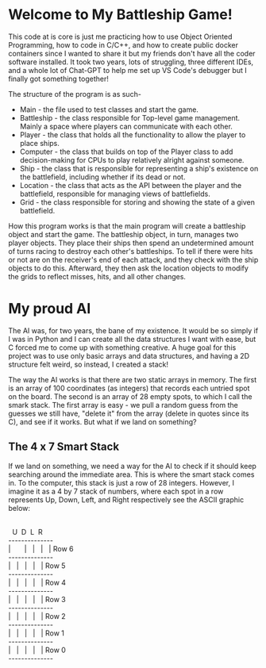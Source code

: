 # Welcome to My Battleship Game!

This code at is core is just me practicing how to use Object Oriented Programming, how to code in C/C++, and how to create public docker containers since I wanted to share it but my friends don't have all the coder software installed. It took two years, lots of struggling, three different IDEs, and a whole lot of Chat-GPT to help me set up VS Code's debugger but I finally got something together!

The structure of the program is as such-

* Main - the file used to test classes and start the game.
* Battleship - the class responsible for Top-level game management. Mainly a space where players can communicate with each other.
* Player - the class that holds all the functionality to allow the player to place ships.
* Computer - the class that builds on top of the Player class to add decision-making for CPUs to play relatively alright against someone.
* Ship - the class that is responsible for representing a ship's existence on the battlefield, including whether if its dead or not.
* Location - the class that acts as the API between the player and the battlefield, responsible for managing views of battlefields.
* Grid - the class responsible for storing and showing the state of a given battlefield. 

How this program works is that the main program will create a battleship object and start the game. The battleship object, in turn, manages two player objects. They place their ships then spend an undetermined amount of turns racing to destroy each other's battleships. To tell if there were hits or not are on the receiver's end of each attack, and they check with the ship objects to do this. Afterward, they then ask the location objects to modify the grids to reflect misses, hits, and all other changes.

# My proud AI

The AI was, for two years, the bane of my existence. It would be so simply if I was in Python and I can create all the data structures I want with ease, but C forced me to come up with something creative. A huge goal for this project was to use only basic arrays and data structures, and having a 2D structure felt weird, so instead, I created a stack!

The way the AI works is that there are two static arrays in memory. The first is an array of 100 coordinates (as integers) that records each untried spot on the board. The second is an array of 28 empty spots, to which I call the smark stack. The first array is easy - we pull a random guess from the guesses we still have, "delete it" from the array (delete in quotes since its C), and see if it works. But what if we land on something?

## The 4 x 7 Smart Stack

If we land on something, we need a way for the AI to check if it should keep searching around the immediate area. This is where the smart stack comes in. To the computer, this stack is just a row of 28 integers. However, I imagine it as a 4 by 7 stack of numbers, where each spot in a row represents Up, Down, Left, and Right respectively see the ASCII graphic below:

<p><br />&nbsp; U&nbsp; D&nbsp; L&nbsp; R<br />--------------<br />|&nbsp; &nbsp; &nbsp; &nbsp;|&nbsp; &nbsp;|&nbsp; &nbsp;|&nbsp; &nbsp;| Row 6<br />--------------<br />|&nbsp; &nbsp;|&nbsp; &nbsp;|&nbsp; &nbsp;|&nbsp; &nbsp;|&nbsp;Row 5<br />--------------<br />|&nbsp; &nbsp;|&nbsp; &nbsp;|&nbsp; &nbsp;|&nbsp; &nbsp;|&nbsp;Row 4<br />--------------<br />|&nbsp; &nbsp;|&nbsp; &nbsp;|&nbsp; &nbsp;|&nbsp; &nbsp;|&nbsp;Row 3<br />--------------<br />|&nbsp; &nbsp;|&nbsp; &nbsp;|&nbsp; &nbsp;|&nbsp; &nbsp;|&nbsp;Row 2<br />--------------<br />|&nbsp; &nbsp;|&nbsp; &nbsp;|&nbsp; &nbsp;|&nbsp; &nbsp;|&nbsp;Row 1<br />--------------<br />|&nbsp; &nbsp;|&nbsp; &nbsp;|&nbsp; &nbsp;|&nbsp; &nbsp;|&nbsp;Row 0<br />--------------</p>



